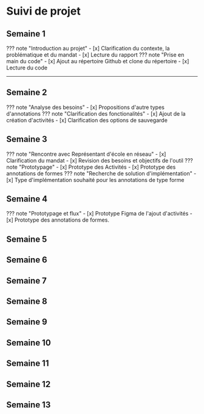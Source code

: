 # Suivi de projet

## Semaine 1

??? note "Introduction au projet"
    - [x] Clarification du contexte, la problématique et du mandat
    - [x] Lecture du rapport
??? note "Prise en main du code"
    - [x] Ajout au répertoire Github et clone du répertoire
    - [x] Lecture du code

---

## Semaine 2
??? note "Analyse des besoins"
    - [x] Propositions d'autre types d'annotations
??? note "Clarification des fonctionalités"
    - [x] Ajout de la création d'activités
    - [x] Clarification des options de sauvegarde 

## Semaine 3
??? note "Rencontre avec Représentant d'école en réseau"
    - [x] Clarification du mandat
    - [x] Revision des besoins et objectifs de l'outil
??? note "Prototypage"
    - [x] Prototype des Activités
    - [x] Prototype des annotations de formes
??? note "Recherche de solution d'implémentation"
    - [x] Type d'implémentation souhaité pour les annotations de type forme
    
## Semaine 4
??? note "Prototypage et flux"
    - [x] Prototype Figma de l'ajout d'activités
    - [x] Prototype des annotations de formes.

## Semaine 5

## Semaine 6

## Semaine 7

## Semaine 8

## Semaine 9

## Semaine 10

## Semaine 11

## Semaine 12

## Semaine 13
